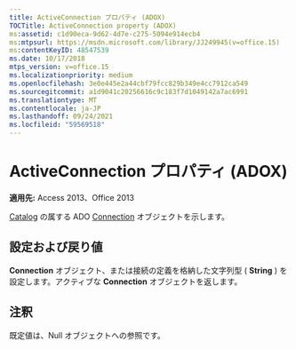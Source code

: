 ```yaml
---
title: ActiveConnection プロパティ (ADOX)
TOCTitle: ActiveConnection property (ADOX)
ms:assetid: c1d90eca-9d62-4d7e-c275-5094e914ecb4
ms:mtpsurl: https://msdn.microsoft.com/library/JJ249945(v=office.15)
ms:contentKeyID: 48547539
ms.date: 10/17/2018
mtps_version: v=office.15
ms.localizationpriority: medium
ms.openlocfilehash: 3e0e445e2a44cbf79fcc829b349e4cc7912ca549
ms.sourcegitcommit: a1d9041c20256616c9c183f7d1049142a7ac6991
ms.translationtype: MT
ms.contentlocale: ja-JP
ms.lasthandoff: 09/24/2021
ms.locfileid: "59569518"
---
```

# <a name="activeconnection-property-adox"></a>ActiveConnection プロパティ (ADOX)

**適用先:** Access 2013、Office 2013

[Catalog](connection-object-ado.md) の属する ADO [Connection](catalog-object-adox.md) オブジェクトを示します。

## <a name="settings-and-return-values"></a>設定および戻り値

**Connection** オブジェクト、または接続の定義を格納した文字列型 ( **String** ) を設定します。アクティブな **Connection** オブジェクトを返します。

## <a name="remarks"></a>注釈

既定値は、Null オブジェクトへの参照です。

